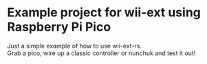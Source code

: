 # Example project for wii-ext using Raspberry Pi Pico

Just a simple example of how to use wii-ext-rs.  
Grab a pico, wire up a classic controller or nunchuk and test it out!
